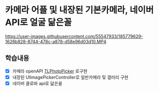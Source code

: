 # 카메라 어플 및 내장된 기본카메라, 네이버 API로 얼굴 닮은꼴 

https://user-images.githubusercontent.com/55547933/185779629-1626b828-8744-478c-a878-d58e96d03d10.MP4


## 학습내용
- [x] 카메라 openAPI [TLPhotoPicker](https://github.com/tilltue/TLPhotoPicker) 로구현
- [x] 내장된 UIImagePickerController로 일반카메라 및 갤러리 구현
- [x] 네이버 클로바 api로 닮은꼴 
